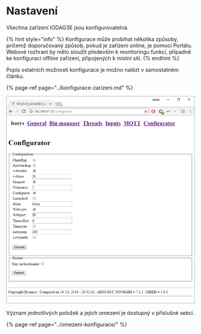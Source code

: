 # Nastavení

Všechna zařízení IODAG3E jsou konfigurovatelná.

{% hint style="info" %}
Konfigurace může probíhat několika způsoby, pričemž doporučovaný způsob, pokud je zařízení online, je pomocí Portálu. Webové rozhraní by mělo sloužit především k monitoringu funkcí, případně ke konfiguraci offline zařízení, připojených k místní síti.
{% endhint %}

Popis ostatních možností konfigurace je možno nalézt v samostatném článku.

{% page-ref page="../konfigurace-zarizeni.md" %}

![](../../../.gitbook/assets/web_config.png)

Význam jednotlivých položek a jejich omezení je dostupný v příslušné sekci.

{% page-ref page="../omezeni-konfigurace/" %}


